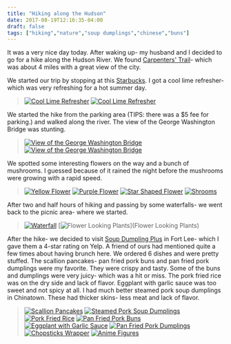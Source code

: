 ```yaml
---
title: "Hiking along the Hudson"
date: 2017-08-19T12:16:35-04:00
draft: false
tags: ["hiking","nature","soup dumplings","chinese","buns"]
---
```


<!--display-img: https://goo.gl/KfUCtn-->


It was a very nice day today. After waking up- my husband and I decided to go for a hike along the Hudson River. We found [Carpenters' Trail](https://goo.gl/FrWpAh)- which was about 4 miles with a great view of the city.

We started our trip by stopping at this [Starbucks](https://goo.gl/3ML13A). I got a cool lime refresher- which was very refreshing for a hot summer day.

> [![Cool Lime Refresher](https://goo.gl/KfUCtn "Cool Lime Refresher")](https://goo.gl/o3ut2k) [![Cool Lime Refresher](https://goo.gl/XzP5mM "Cool Lime Refresher")](https://goo.gl/ovEfWq)

We started the hike from the parking area (TIPS: there was a $5 fee for parking.) and walked along the river. The view of the George Washington Bridge was stunting.

> [![View of the George Washington Bridge](https://goo.gl/fYeD9H "View of the George Washington Bridge")](https://goo.gl/h2jnEK) [![View of the George Washington Bridge](https://goo.gl/rfPHNc "View of the George Washington Bridge")](https://goo.gl/LD5Wub)

We spotted some interesting flowers on the way and a bunch of mushrooms. I guessed because of it rained the night before the mushrooms were growing with a rapid speed.

> [![Yellow Flower](https://goo.gl/M11yCF "Yellow Flower")](https://goo.gl/txvw4T) [![Purple Flower](https://goo.gl/x23eFf "Purple Flower")](https://goo.gl/q2TPmK) [![Star Shaped Flower](https://goo.gl/qCF3p3 "Star Shaped Flower")](https://goo.gl/x3gfNi) [![Shrooms](https://goo.gl/wdgarf "Shrooms")](https://goo.gl/4WN4Cr)

After two and half hours of hiking and passing by some waterfalls- we went back to the picnic area- where we started.

> [![Waterfall](https://goo.gl/o7RQU3 "Waterfall")](https://goo.gl/X4caje) [![Flower Looking Plants](https://goo.gl/8REUMj "Flower Looking Plants")](Flower Looking Plants)

After the hike- we decided to visit [Soup Dumpling Plus](https://goo.gl/v4wv1T) in Fort Lee- which I gave them a 4-star rating on Yelp. A friend of ours had mentioned quite a few times about having brunch here. We ordered 6 dishes and were pretty stuffed. The scallion pancakes- pan fried pork buns and pan fried pork dumplings were my favorite. They were crispy and tasty. Some of the buns and dumplings were very juicy- which was a hit or miss. The pork fried rice was on the dry side and lack of flavor. Eggplant with garlic sauce was too sweet and not spicy at all. I had much better steamed pork soup dumplings in Chinatown. These had thicker skins- less meat and lack of flavor.

> [![Scallion Pancakes](https://goo.gl/LL65iy "Scallion Pancakes")](https://goo.gl/PPqnDX) [![Steamed Pork Soup Dumplings](https://goo.gl/Rjz1NC "Steamed Pork Soup Dumplings")](https://goo.gl/htG1t7) [![Pork Fried Rice](https://goo.gl/mwUUw8 "Pork Fried Rice")](https://goo.gl/Pqbg3j) [![Pan Fried Pork Buns](https://goo.gl/Hz3izf "Pan Fried Pork Buns")](https://goo.gl/3yYGQJ) [![Eggplant with Garlic Sauce](https://goo.gl/GKvxpU "Eggplant with Garlic Sauce")](https://goo.gl/wG5ckA) [![Pan Fried Pork Dumplings](https://goo.gl/RbQMmq "Pan Fried Pork Dumplings")](https://goo.gl/tnLa9h) [![Chopsticks Wrapper](https://goo.gl/CXRjtd "Chopsticks Wrapper")](https://goo.gl/TpUXwP) [![Anime Figures](https://goo.gl/T5CuVQ "Anime Figures")](https://goo.gl/15w4TX)
